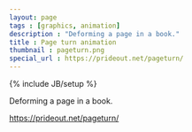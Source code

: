 ```yaml
---
layout: page
tags : [graphics, animation]
description : "Deforming a page in a book."
title : Page turn animation
thumbnail : pageturn.png
special_url : https://prideout.net/pageturn/
---
```

{% include JB/setup %}

Deforming a page in a book.

https://prideout.net/pageturn/
